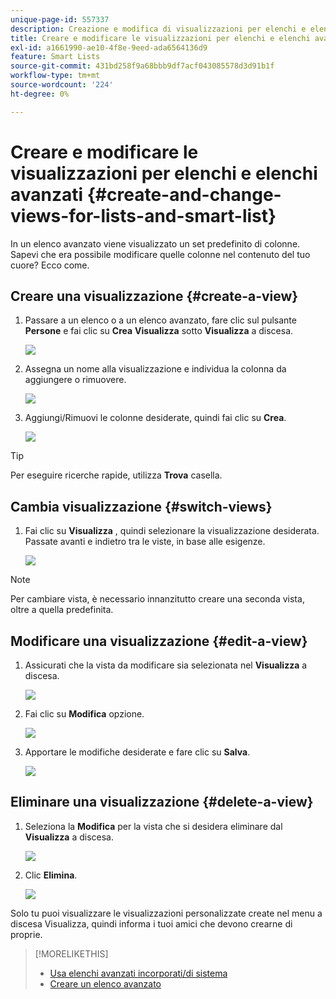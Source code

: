 ```yaml
---
unique-page-id: 557337
description: Creazione e modifica di visualizzazioni per elenchi e elenchi avanzati - Documentazione di Marketo - Documentazione del prodotto
title: Creare e modificare le visualizzazioni per elenchi e elenchi avanzati
exl-id: a1661990-ae10-4f8e-9eed-ada6564136d9
feature: Smart Lists
source-git-commit: 431bd258f9a68bbb9df7acf043085578d3d91b1f
workflow-type: tm+mt
source-wordcount: '224'
ht-degree: 0%

---
```


# Creare e modificare le visualizzazioni per elenchi e elenchi avanzati {#create-and-change-views-for-lists-and-smart-list}

In un elenco avanzato viene visualizzato un set predefinito di colonne. Sapevi che era possibile modificare quelle colonne nel contenuto del tuo cuore? Ecco come.

## Creare una visualizzazione {#create-a-view}

1. Passare a un elenco o a un elenco avanzato, fare clic sul pulsante **Persone** e fai clic su **Crea** **Visualizza** sotto **Visualizza** a discesa.

   ![](assets/smartlist-createview.png)

1. Assegna un nome alla visualizzazione e individua la colonna da aggiungere o rimuovere.

   ![](assets/image2014-9-12-11-3a23-3a53.png)

1. Aggiungi/Rimuovi le colonne desiderate, quindi fai clic su **Crea**.

   ![](assets/image2014-9-12-11-3a24-3a7.png)

>[!TIP]
>
>Per eseguire ricerche rapide, utilizza **Trova** casella.

## Cambia visualizzazione {#switch-views}

1. Fai clic su **Visualizza** , quindi selezionare la visualizzazione desiderata. Passate avanti e indietro tra le viste, in base alle esigenze.

   ![](assets/smartlist-customviewchoose.png)

>[!NOTE]
>
> Per cambiare vista, è necessario innanzitutto creare una seconda vista, oltre a quella predefinita.

## Modificare una visualizzazione {#edit-a-view}

1. Assicurati che la vista da modificare sia selezionata nel **Visualizza** a discesa.

   ![](assets/smartlist-customviewchoose.png)

1. Fai clic su **Modifica** opzione.

   ![](assets/smartlist-editcustomview.png)

1. Apportare le modifiche desiderate e fare clic su **Salva**.

   ![](assets/image2014-9-12-11-3a27-3a19.png)

## Eliminare una visualizzazione {#delete-a-view}

1. Seleziona la **Modifica** per la vista che si desidera eliminare dal **Visualizza** a discesa.

   ![](assets/smartlist-editcustomview.png)

1. Clic **Elimina**.

   ![](assets/image2014-9-12-11-3a27-3a39.png)

Solo tu puoi visualizzare le visualizzazioni personalizzate create nel menu a discesa Visualizza, quindi informa i tuoi amici che devono crearne di proprie.

>[!MORELIKETHIS]
>
>* [Usa elenchi avanzati incorporati/di sistema](/help/marketo/product-docs/core-marketo-concepts/smart-lists-and-static-lists/using-smart-lists/use-built-in-system-smart-lists.md)
>* [Creare un elenco avanzato](/help/marketo/product-docs/core-marketo-concepts/smart-lists-and-static-lists/creating-a-smart-list/create-a-smart-list.md)
